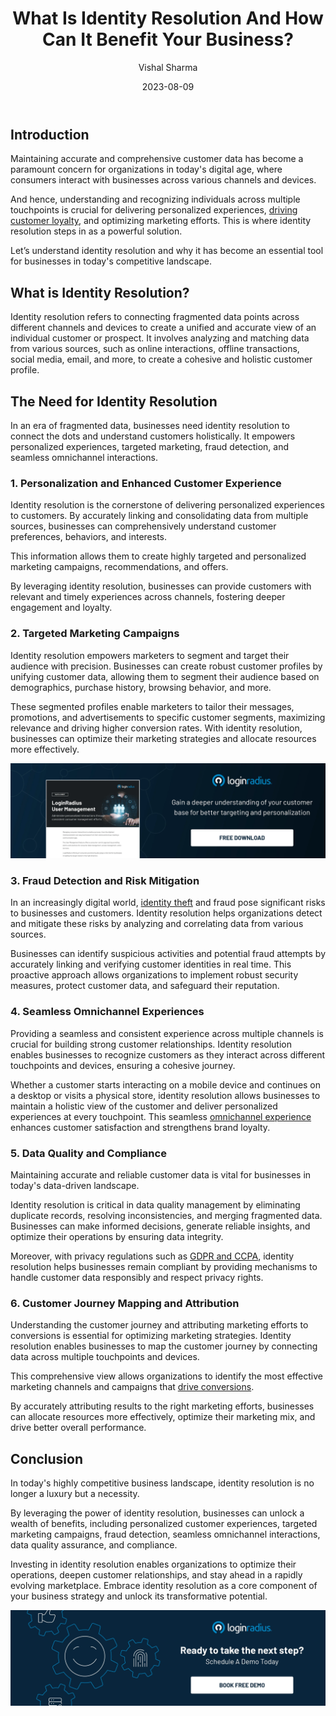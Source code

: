 ﻿---
title: "What Is Identity Resolution And How Can It Benefit Your Business?"
date: "2023-08-09"
coverImage: "identity-resolution.webp"
tags: ["identity resolution","user management","compliance","cx"]
author: "Vishal Sharma"
description: "Uncover the power of identity resolution to boost your business. Enhance customer experiences, optimize marketing efforts, and mitigate fraud risks with accurate, unified customer data."
metadescription: "Learn how identity resolution can enhance personalization, target marketing campaigns, detect fraud, and deliver seamless omnichannel experiences to customers."
metatitle: "What is Identity Resolution?"
---
## Introduction

Maintaining accurate and comprehensive customer data has become a paramount concern for organizations in today's digital age, where consumers interact with businesses across various channels and devices. 

And hence, understanding and recognizing individuals across multiple touchpoints is crucial for delivering personalized experiences, [driving customer loyalty](https://www.loginradius.com/blog/growth/ciam-improves-customer-trust-and-loyalty/), and optimizing marketing efforts. This is where identity resolution steps in as a powerful solution. 

Let’s understand identity resolution and why it has become an essential tool for businesses in today's competitive landscape.

## What is Identity Resolution? 

Identity resolution refers to connecting fragmented data points across different channels and devices to create a unified and accurate view of an individual customer or prospect. It involves analyzing and matching data from various sources, such as online interactions, offline transactions, social media, email, and more, to create a cohesive and holistic customer profile.

## The Need for Identity Resolution

In an era of fragmented data, businesses need identity resolution to connect the dots and understand customers holistically. It empowers personalized experiences, targeted marketing, fraud detection, and seamless omnichannel interactions.

### 1. Personalization and Enhanced Customer Experience

Identity resolution is the cornerstone of delivering personalized experiences to customers. By accurately linking and consolidating data from multiple sources, businesses can comprehensively understand customer preferences, behaviors, and interests. 

This information allows them to create highly targeted and personalized marketing campaigns, recommendations, and offers. 

By leveraging identity resolution, businesses can provide customers with relevant and timely experiences across channels, fostering deeper engagement and loyalty.

### 2. Targeted Marketing Campaigns

Identity resolution empowers marketers to segment and target their audience with precision. Businesses can create robust customer profiles by unifying customer data, allowing them to segment their audience based on demographics, purchase history, browsing behavior, and more. 

These segmented profiles enable marketers to tailor their messages, promotions, and advertisements to specific customer segments, maximizing relevance and driving higher conversion rates. With identity resolution, businesses can optimize their marketing strategies and allocate resources more effectively.

[![DS-user-mngmnt](DS-user-mngmnt.webp)](https://www.loginradius.com/resource/loginradius-ciam-user-management/)

### 3. Fraud Detection and Risk Mitigation

In an increasingly digital world, [identity theft](https://www.loginradius.com/blog/identity/identity-theft-impact-on-businesses-in-2023/) and fraud pose significant risks to businesses and customers. Identity resolution helps organizations detect and mitigate these risks by analyzing and correlating data from various sources. 

Businesses can identify suspicious activities and potential fraud attempts by accurately linking and verifying customer identities in real time. This proactive approach allows organizations to implement robust security measures, protect customer data, and safeguard their reputation.

### 4. Seamless Omnichannel Experiences

Providing a seamless and consistent experience across multiple channels is crucial for building strong customer relationships. Identity resolution enables businesses to recognize customers as they interact across different touchpoints and devices, ensuring a cohesive journey. 

Whether a customer starts interacting on a mobile device and continues on a desktop or visits a physical store, identity resolution allows businesses to maintain a holistic view of the customer and deliver personalized experiences at every touchpoint. This seamless [omnichannel experience](https://www.loginradius.com/blog/growth/omnichannel-customer-experience/) enhances customer satisfaction and strengthens brand loyalty.

### 5. Data Quality and Compliance

Maintaining accurate and reliable customer data is vital for businesses in today's data-driven landscape. 

Identity resolution is critical in data quality management by eliminating duplicate records, resolving inconsistencies, and merging fragmented data. Businesses can make informed decisions, generate reliable insights, and optimize their operations by ensuring data integrity. 

Moreover, with privacy regulations such as [GDPR and CCPA](https://www.loginradius.com/blog/identity/ccpa-vs-gdpr-the-compliance-war/), identity resolution helps businesses remain compliant by providing mechanisms to handle customer data responsibly and respect privacy rights.

### 6. Customer Journey Mapping and Attribution

Understanding the customer journey and attributing marketing efforts to conversions is essential for optimizing marketing strategies. Identity resolution enables businesses to map the customer journey by connecting data across multiple touchpoints and devices. 

This comprehensive view allows organizations to identify the most effective marketing channels and campaigns that [drive conversions](https://www.loginradius.com/blog/growth/authentication-tools-boost-sales/). 

By accurately attributing results to the right marketing efforts, businesses can allocate resources more effectively, optimize their marketing mix, and drive better overall performance.

## Conclusion

In today's highly competitive business landscape, identity resolution is no longer a luxury but a necessity. 

By leveraging the power of identity resolution, businesses can unlock a wealth of benefits, including personalized customer experiences, targeted marketing campaigns, fraud detection, seamless omnichannel interactions, data quality assurance, and compliance.

Investing in identity resolution enables organizations to optimize their operations, deepen customer relationships, and stay ahead in a rapidly evolving marketplace. Embrace identity resolution as a core component of your business strategy and unlock its transformative potential.

[![book-a-demo-Consultation](../../assets/book-a-demo-loginradius.webp)](https://www.loginradius.com/contact-us?utm_source=blog&utm_medium=web&utm_campaign=what-is-identity-resolution)